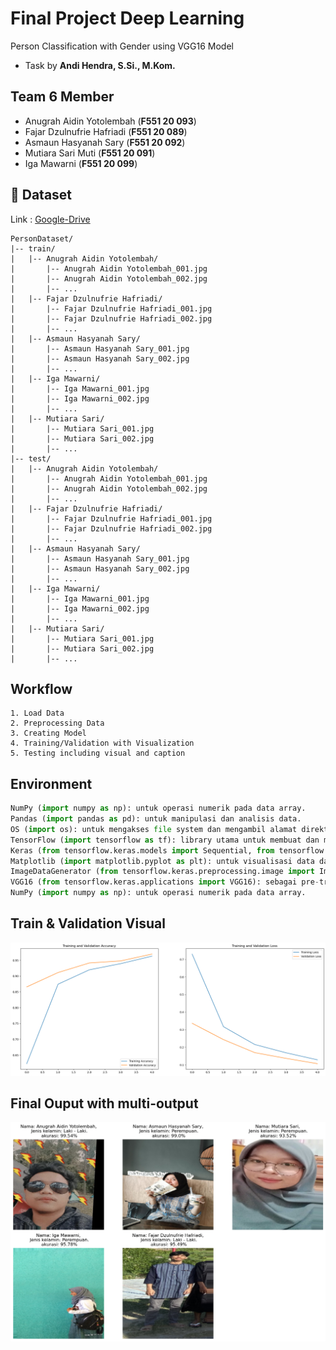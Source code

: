 
# Final Project Deep Learning
Person Classification with Gender using VGG16 Model
- Task by <b>Andi Hendra, S.Si., M.Kom.</b>


## Team 6 Member

- Anugrah Aidin Yotolembah (<b>F551 20 093</b>)
- Fajar Dzulnufrie Hafriadi (<b>F551 20 089</b>)
- Asmaun Hasyanah Sary (<b>F551 20 092</b>)
- Mutiara Sari Muti (<b>F551 20 091</b>)
- Iga Mawarni (<b>F551 20 099</b>)

## 🔗 Dataset
Link : [Google-Drive](https://drive.google.com/drive/folders/1nJxZKzr_mIxRbbQxulk503rwWRHIWUnU?usp=sharing)
```Gherkin
PersonDataset/
|-- train/
|   |-- Anugrah Aidin Yotolembah/
|       |-- Anugrah Aidin Yotolembah_001.jpg
|       |-- Anugrah Aidin Yotolembah_002.jpg
|       |-- ...
|   |-- Fajar Dzulnufrie Hafriadi/
|       |-- Fajar Dzulnufrie Hafriadi_001.jpg
|       |-- Fajar Dzulnufrie Hafriadi_002.jpg
|       |-- ...
|   |-- Asmaun Hasyanah Sary/
|       |-- Asmaun Hasyanah Sary_001.jpg
|       |-- Asmaun Hasyanah Sary_002.jpg
|       |-- ...
|   |-- Iga Mawarni/
|       |-- Iga Mawarni_001.jpg
|       |-- Iga Mawarni_002.jpg
|       |-- ...
|   |-- Mutiara Sari/
|       |-- Mutiara Sari_001.jpg
|       |-- Mutiara Sari_002.jpg
|       |-- ...
|-- test/
|   |-- Anugrah Aidin Yotolembah/
|       |-- Anugrah Aidin Yotolembah_001.jpg
|       |-- Anugrah Aidin Yotolembah_002.jpg
|       |-- ...
|   |-- Fajar Dzulnufrie Hafriadi/
|       |-- Fajar Dzulnufrie Hafriadi_001.jpg
|       |-- Fajar Dzulnufrie Hafriadi_002.jpg
|       |-- ...
|   |-- Asmaun Hasyanah Sary/
|       |-- Asmaun Hasyanah Sary_001.jpg
|       |-- Asmaun Hasyanah Sary_002.jpg
|       |-- ...
|   |-- Iga Mawarni/
|       |-- Iga Mawarni_001.jpg
|       |-- Iga Mawarni_002.jpg
|       |-- ...
|   |-- Mutiara Sari/
|       |-- Mutiara Sari_001.jpg
|       |-- Mutiara Sari_002.jpg
|       |-- ...
```



## Workflow

    1. Load Data
    2. Preprocessing Data
    3. Creating Model
    4. Training/Validation with Visualization
    5. Testing including visual and caption

    
## Environment

```python
NumPy (import numpy as np): untuk operasi numerik pada data array.
Pandas (import pandas as pd): untuk manipulasi dan analisis data.
OS (import os): untuk mengakses file system dan mengambil alamat direktori dari dataset.
TensorFlow (import tensorflow as tf): library utama untuk membuat dan melatih model deep learning.
Keras (from tensorflow.keras.models import Sequential, from tensorflow.keras.layers import Dense, Dropout, Conv2D, MaxPooling2D, Flatten, from tensorflow.keras.preprocessing.image import ImageDataGenerator, from tensorflow.keras.applications import VGG16): sebagai high-level API untuk membangun dan melatih model deep learning.
Matplotlib (import matplotlib.pyplot as plt): untuk visualisasi data dan plot grafik.
ImageDataGenerator (from tensorflow.keras.preprocessing.image import ImageDataGenerator): untuk melakukan augmentasi gambar pada saat pelatihan model.
VGG16 (from tensorflow.keras.applications import VGG16): sebagai pre-trained model yang di-import ke dalam arsitektur model yang dibangun.
NumPy (import numpy as np): untuk operasi numerik pada data array.
```
## Train & Validation Visual

<img src="output.png" >

## Final Ouput with multi-output

<img src="final-output.png" >
